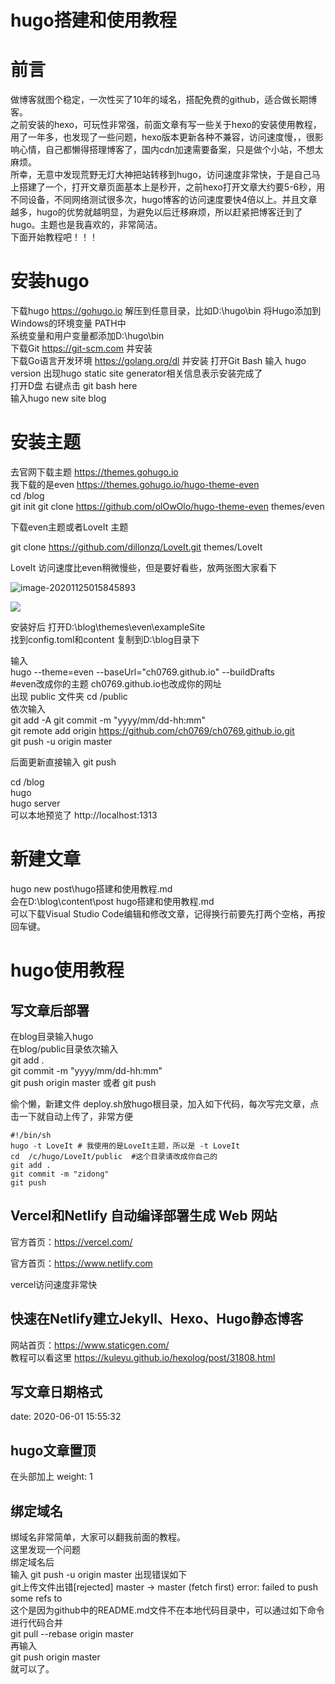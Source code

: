 # hugo搭建和使用教程


#  前言  
  做博客就图个稳定，一次性买了10年的域名，搭配免费的github，适合做长期博客。  
  之前安装的hexo，可玩性非常强，前面文章有写一些关于hexo的安装使用教程，用了一年多，也发现了一些问题，hexo版本更新各种不兼容，访问速度慢，，很影响心情，自己都懒得搭理博客了，国内cdn加速需要备案，只是做个小站，不想太麻烦。  
  所幸，无意中发现荒野无灯大神把站转移到hugo，访问速度非常快，于是自己马上搭建了一个，打开文章页面基本上是秒开，之前hexo打开文章大约要5-6秒，用不同设备，不同网络测试很多次，hugo博客的访问速度要快4倍以上。并且文章越多，hugo的优势就越明显，为避免以后迁移麻烦，所以赶紧把博客迁到了hugo。主题也是我喜欢的，非常简洁。  
  下面开始教程吧！！！

#  安装hugo
下载hugo https://gohugo.io
解压到任意目录，比如D:\hugo\bin
将Hugo添加到Windows的环境变量 PATH中  
系统变量和用户变量都添加D:\hugo\bin  
下载Git https://git-scm.com  并安装  
下载Go语言开发环境 https://golang.org/dl  并安装
打开Git Bash 输入 hugo version 出现hugo static site generator相关信息表示安装完成了  
打开D盘 右键点击 git bash here  
输入hugo new site blog

# 安装主题
去官网下载主题  https://themes.gohugo.io  
我下载的是even  https://themes.gohugo.io/hugo-theme-even  
 cd /blog  
 git init 
git clone https://github.com/olOwOlo/hugo-theme-even themes/even  

下载even主题或者LoveIt 主题

git clone https://github.com/dillonzq/LoveIt.git themes/LoveIt

LoveIt 访问速度比even稍微慢些，但是要好看些，放两张图大家看下

![image-20201125015845893](C:\Users\chenan\AppData\Roaming\Typora\typora-user-images\image-20201125015845893.png)

![](https://cdn.jsdelivr.net/gh/waimao365/tu@master/20201125020025.png)



安装好后 打开D:\blog\themes\even\exampleSite  
找到config.toml和content 复制到D:\blog目录下  

输入  
hugo --theme=even --baseUrl="ch0769.github.io" --buildDrafts  
 #even改成你的主题 ch0769.github.io也改成你的网址  
 出现 public 文件夹  cd /public  
 依次输入  
 git add -A
 git commit -m "yyyy/mm/dd-hh:mm"  
 git remote add origin https://github.com/ch0769/ch0769.github.io.git   
 git push -u origin master

 后面更新直接输入 git push

cd /blog  
hugo  
hugo server  
可以本地预览了 http://localhost:1313
# 新建文章
hugo new post\hugo搭建和使用教程.md  
会在D:\blog\content\post  hugo搭建和使用教程.md  
可以下载Visual Studio Code编辑和修改文章，记得换行前要先打两个空格，再按回车键。 
#  hugo使用教程


##  写文章后部署  
在blog目录输入hugo  
在blog/public目录依次输入  
git add .  
git commit -m "yyyy/mm/dd-hh:mm"  
git push origin master 或者 git push

偷个懒，新建文件 deploy.sh放hugo根目录，加入如下代码，每次写完文章，点击一下就自动上传了，非常方便

```
#!/bin/sh
hugo -t LoveIt # 我使用的是LoveIt主题，所以是 -t LoveIt
cd  /c/hugo/LoveIt/public  #这个目录请改成你自己的
git add .
git commit -m "zidong"
git push
```

##  Vercel和Netlify 自动编译部署生成 Web 网站  

官方首页：https://vercel.com/

官方首页：https://www.netlify.com

vercel访问速度非常快

##  快速在Netlify建立Jekyll、Hexo、Hugo静态博客
网站首页：https://www.staticgen.com/  
教程可以看这里 https://kuleyu.github.io/hexolog/post/31808.html   
## 写文章日期格式  
date: 2020-06-01 15:55:32  

## hugo文章置顶 

在头部加上 weight: 1

## 绑定域名
绑域名非常简单，大家可以翻我前面的教程。  
这里发现一个问题  
绑定域名后  
输入  git push -u origin master  出现错误如下  
git上传文件出错[rejected] master -> master (fetch first) error: failed to push some refs to  
这个是因为github中的README.md文件不在本地代码目录中，可以通过如下命令进行代码合并  
git pull --rebase origin master  
再输入  
git push origin master  
就可以了。




